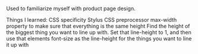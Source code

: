 Used to familiarize myself with product page design.  

Things I learned:
CSS specificity
Stylus CSS preprocessor
max-width property
to make sure that everything is the same height
Find the height of the biggest thing you want to line up with. Set that line-height to 1, and then use that elements font-size as the line-height for the things you want to line it up with
